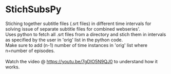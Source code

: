 # StichSubsPy
Stiching together subtitle files (.srt files) in different time intervals for solving issue of separate subtitle files for combined webseries'. <br>
Uses python to fetch all .srt files from a directory and stich them in intervals as specified by the user in 'orig' list in the python code. <br>
Make sure to add (n-1) number of time instances in 'orig' list where n=number of episodes. <br>
<br>
Watch the video @ https://youtu.be/7gDIO5N9QJ0 to understand how it works.

